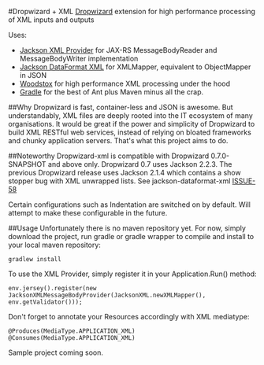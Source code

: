 #Dropwizard + XML
[Dropwizard](https://github.com/dropwizard/dropwizard) extension for high performance processing of XML inputs and outputs

Uses:
* [Jackson XML Provider](https://github.com/FasterXML/jackson-jaxrs-xml-provider) for JAX-RS MessageBodyReader and MessageBodyWriter implementation
* [Jackson DataFormat XML](https://github.com/FasterXML/jackson-dataformat-xml) for XMLMapper, equivalent to ObjectMapper in JSON
* [Woodstox](http://wiki.fasterxml.com/WoodstoxHome) for high performance XML processing under the hood
* [Gradle](http://www.gradle.org/) for the best of Ant plus Maven minus all the crap.

##Why
Dropwizard is fast, container-less and JSON is awesome. But understandably, XML files are deeply rooted into the IT ecosystem of many organisations. It would be great if the power and simplicity of Dropwizard to build XML RESTful web services, instead of relying on bloated frameworks and chunky application servers. That's what this project aims to do.

##Noteworthy
Dropwizard-xml is compatible with Dropwizard 0.7.0-SNAPSHOT and above only. Dropwizard 0.7 uses Jackson 2.2.3. The previous Dropwizard release uses Jackson 2.1.4 which contains a show stopper bug with XML unwrapped lists. See jackson-dataformat-xml
[ISSUE-58](https://github.com/FasterXML/jackson-dataformat-xml/issues/58)

Certain configurations such as Indentation are switched on by default. Will attempt to make these configurable in the
future.

##Usage
Unfortunately there is no maven repository yet. For now, simply download the project, run gradle or gradle wrapper to compile and install to your local maven repository:

    gradlew install

To use the XML Provider, simply register it in your Application.Run() method:

    env.jersey().register(new JacksonXMLMessageBodyProvider(JacksonXML.newXMLMapper(), env.getValidator()));

Don't forget to annotate your Resources accordingly with XML mediatype:

    @Produces(MediaType.APPLICATION_XML)
    @Consumes(MediaType.APPLICATION_XML)

Sample project coming soon.
